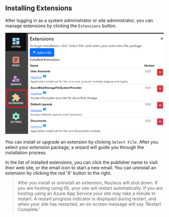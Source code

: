 ## Installing Extensions
After logging in as a system administrator or site administrator, you can manage extensions by clicking the `Extensions` button.

![Extensions](Install-Extensions.png)

You can install or upgrade an extension by clicking `Select File`.  After you select your extension package, a wizard will guide 
you through the installation process.

In the list of installed extensions, you can click the publisher name to visit their web site, or the email icon to start a new email.  You can 
uninstall an extension by clicking the red 'X' button to the right.

> After you install or uninstall an extension, Nucleus will shut down.  If you are hosting using IIS, your site will restart automatically.
If you are hosting using an Azure App Service your site may take a minute to restart.  A restart progress indicator is displayed during 
restart, and when your site has restarted, an on-screen message will say 'Restart Complete.'